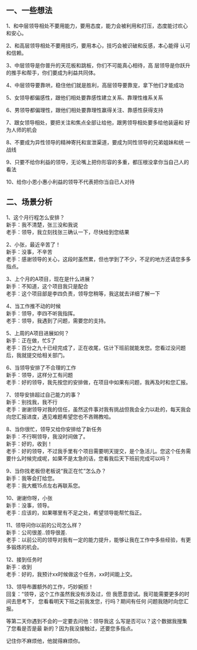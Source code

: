 ## 一、一些想法

1、和中层领导相处不要用能力，要用态度，能力会被利用和打压，态度能讨欢心
和安心。

2、和高层领导相处不要用技巧，要用本心，技巧会被识破和反感，本心能得
认可和信赖。

3、中层领导是你普升的天花板和跳板，你们不可能真心相待，高
层领导是你跃升的推手和帮手，你们要成为利益共同体。

4、中层领导要靠哄，稳住他们就是胜利，高层领导要靠宠，拿下他们才能成功

5、女领导都偏感性，跟他们相处要靠感性建立关系、靠理性维系关系

6、男领导都偏理性，跟他们相处要靠理性赢得关注、靠感性获得支持

7、跟女领导相处，要把关注和焦点全部让给他，跟男领导相处要多给他装逼和
好为人师的机会

8、不要成为异性领导的精神寄托和宣泄渠道，要成为同性领导的兄弟姐妹和统
一战线

9、只要不给你利益的领导，无论嘴上把你形容的多重，都压根没拿你当自己人的
看法

10、给你小恩小惠小利益的领导不代表把你当自已人对待

## 二、场景分析

1、这个月行程怎么安排？  
新手：我不清楚，张三没和我说  
老手：领导，我立刻找张三确认一下，尽快给到您结果

2、小张，最近辛苦了！  
新手：没事，不辛苦  
老手：感谢领导的关心，这段时虽然累，但也学到了不少，不足的地方还请您多多指点。

3、上个月的A项目，现在是什么进展？  
新手：不知道，这个项目我只是配合  
老手：这个项目部是李四负责，领导您稍等，我这就去详细了解一下

4、当工作推不动的时候  
新手：领导，李四不听我指挥。  
老手：领导，我遇到了问题，需要您的支持。

5、上周的A项目进展如何？  
新手：正在做，忙S了  
老手：百分之九十已经完成了，正在收尾，估计下班前就能发您。您看过没问题后，我就提交给相关部门。

6、当领导安排了不合理的工作  
新手：领导，这样分工有问题  
老手：好的领导，我先按您的安排做，在项目中如果有问题，我再及时和您汇报。

7、领导安排超过自己能力的事？  
新手：别找我，我不行  
老手：谢谢领导对我的信任，虽然这件事对我有挑战但我会全力以赴的，每天我会向您汇报进度，遇见难题希望您也不吝赐教哈。

8、当你很忙，领导又给你安排给了新任务  
新手：不行啊领导，我没时间做了。  
新手：好的，收到！  
老手：好的领导，不过我手里有个项目需要明天提交，是个急活儿。您这个任务需要什么时候完成呢，如果不是太急的话，您看我后天下班前完成可以吗？

9、当你找老板但老板说“我正在忙”怎么办？  
新手：我等会打给您。  
老手：我大概15点左右再联系您。

10、谢谢你呀，小张  
新手：没事，领导。  
老手：应该的，如果哪里有不足之处，希望领导能帮忙指正。  

11、领导问你以前的公司怎么样？  
新手：公司很差..领导很差.  
老手：以前公司的领导对我有一定的能力提升，能够让我在工作中多些经验，有更多锻炼的机会。

12、接到任务时  
新手：收到  
老手：好的，我预计xx时候做这个任务，xx时间能上交。

13、领导布置额外的工作，巧妙婉拒！  
回复：“领导，这个工作虽然我没有涉及过，但
我愿意尝试。我可能需要更多的时间去思考下，
您看看明天下班之前我发您，行吗？期间有任何
问题我随时向您汇报。

等第二天你遇到不会的一定要去问他：领导我这
么写是否可以？这个数据我搜集了您看是否是最
新的？因为我没接触过，还要您多指点。

记住你不麻烦他，他就得麻烦你。

